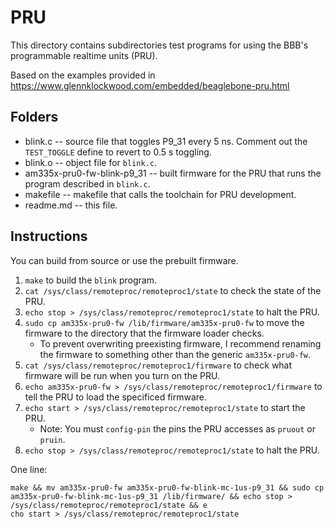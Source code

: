 # PRU

This directory contains subdirectories test programs for using the BBB's programmable realtime units (PRU).

Based on the examples provided in https://www.glennklockwood.com/embedded/beaglebone-pru.html

## Folders
- blink.c -- source file that toggles P9_31 every 5 ns. Comment out the `TEST_TOGGLE` define to revert to 0.5 s toggling.
- blink.o -- object file for `blink.c`.
- am335x-pru0-fw-blink-p9_31 -- built firmware for the PRU that runs the program described in `blink.c`.
- makefile -- makefile that calls the toolchain for PRU development.
- readme.md -- this file.

## Instructions
You can build from source or use the prebuilt firmware.

1. `make` to build the `blink` program.
2. `cat /sys/class/remoteproc/remoteproc1/state` to check the state of the PRU.
3. `echo stop > /sys/class/remoteproc/remoteproc1/state` to halt the PRU.
4. `sudo cp am335x-pru0-fw /lib/firmware/am335x-pru0-fw` to move the firmware to the directory that the firmware loader checks.
    - To prevent overwriting preexisting firmware, I recommend renaming the firmware to something other than the generic `am335x-pru0-fw`.
5. `cat /sys/class/remoteproc/remoteproc1/firmware` to check what firmware will be run when you turn on the PRU.
6. `echo am335x-pru0-fw > /sys/class/remoteproc/remoteproc1/firmware` to tell the PRU to load the specificed firmware.
7. `echo start > /sys/class/remoteproc/remoteproc1/state` to start the PRU.
    - Note: You must `config-pin` the pins the PRU accesses as `pruout` or `pruin`.
8. `echo stop > /sys/class/remoteproc/remoteproc1/state` to halt the PRU.

One line:
```
make && mv am335x-pru0-fw am335x-pru0-fw-blink-mc-1us-p9_31 && sudo cp am335x-pru0-fw-blink-mc-1us-p9_31 /lib/firmware/ && echo stop > /sys/class/remoteproc/remoteproc1/state && e
cho start > /sys/class/remoteproc/remoteproc1/state
```